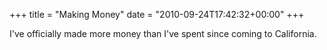 +++
title = "Making Money"
date = "2010-09-24T17:42:32+00:00"
+++

I've officially made more money than I've spent since coming to California.
			